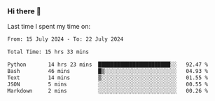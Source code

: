 ### Hi there 👋

<!--
**Grav1tum/Grav1tum** is a ✨ _special_ ✨ repository because its `README.md` (this file) appears on your GitHub profile.

Here are some ideas to get you started:

- 🔭 I’m currently working on ...
- 🌱 I’m currently learning ...
- 👯 I’m looking to collaborate on ...
- 🤔 I’m looking for help with ...
- 💬 Ask me about ...
- 📫 How to reach me: ...
- 😄 Pronouns: ...
- ⚡ Fun fact: ...
-->
Last time I spent my time on:
<!--START_SECTION:waka-->

```txt
From: 15 July 2024 - To: 22 July 2024

Total Time: 15 hrs 33 mins

Python       14 hrs 23 mins  ███████████████████████░░   92.47 %
Bash         46 mins         █▒░░░░░░░░░░░░░░░░░░░░░░░   04.93 %
Text         14 mins         ▒░░░░░░░░░░░░░░░░░░░░░░░░   01.55 %
JSON         5 mins          ░░░░░░░░░░░░░░░░░░░░░░░░░   00.55 %
Markdown     2 mins          ░░░░░░░░░░░░░░░░░░░░░░░░░   00.26 %
```

<!--END_SECTION:waka-->
